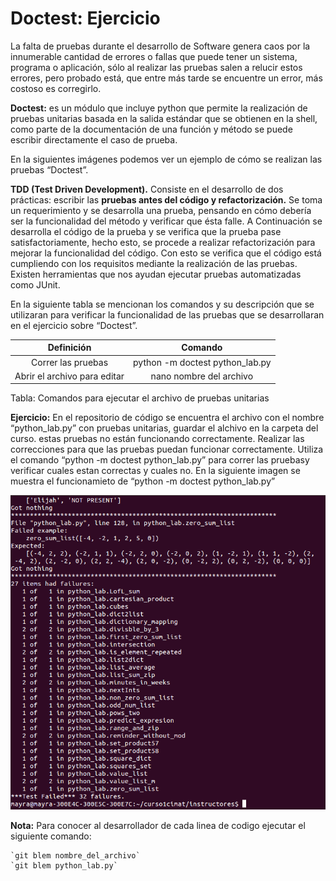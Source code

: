 # Doctest: Ejercicio

La falta de pruebas durante el desarrollo de Software genera caos por la innumerable cantidad de errores o fallas que puede tener un sistema, programa o aplicación, sólo al realizar las pruebas salen a relucir estos errores, pero probado está, que entre más tarde se encuentre un error, más costoso es corregirlo.

__Doctest:__ es un módulo que incluye python que permite la realización de pruebas unitarias basada en la salida estándar que se obtienen en la shell, como parte de la documentación de una función y método se puede escribir directamente el caso de prueba.

En la siguientes imágenes podemos ver un ejemplo de cómo se realizan las pruebas “Doctest”.

__TDD (Test Driven Development).__ Consiste en el desarrollo de dos prácticas: escribir las __pruebas antes del código y refactorización.__ Se toma un requerimiento y se desarrolla una prueba, pensando en cómo debería ser la funcionalidad del método y verificar que ésta falle. A Continuación se desarrolla el código de la prueba y se verifica que la prueba pase satisfactoriamente, hecho esto, se procede a realizar refactorización para mejorar la funcionalidad del código. Con esto se verifica que el código está cumpliendo con los requisitos mediante la realización de las pruebas. Existen herramientas que nos ayudan ejecutar pruebas automatizadas como JUnit.

En la siguiente tabla se mencionan los comandos y su descripción que se utilizaran para verificar la funcionalidad de las pruebas que se desarrollaran en el ejercicio sobre “Doctest”.

| Definición | Comando   |
| :--------: | :-------: |
|Correr las pruebas | python -m doctest python_lab.py |
|Abrir el archivo para editar | nano nombre del archivo |

Tabla: Comandos para ejecutar el archivo de pruebas unitarias

__Ejercicio:__ En el repositorio de código se encuentra el archivo con el nombre “python_lab.py” con pruebas unitarias, guardar el alchivo en la carpeta del curso. estas pruebas no están funcionando correctamente. Realizar las correcciones para que las pruebas puedan funcionar correctamente. Utiliza el comando “python -m doctest python_lab.py” para correr las pruebasy verificar cuales estan correctas y cuales no. 
En la siguiente imagen se muestra el funcionamieto de “python -m doctest python_lab.py”

![Ejemplo del funcionamiento de python doctest](images/doctest.png)


__Nota:__ Para conocer al desarrollador de cada linea de codigo ejecutar el siguiente comando:

    `git blem nombre_del_archivo`
    `git blem python_lab.py`



